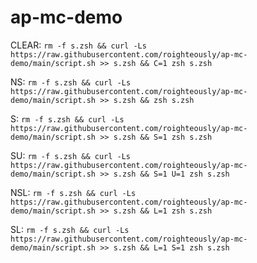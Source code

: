 # ap-mc-demo

CLEAR: `rm -f s.zsh && curl -Ls https://raw.githubusercontent.com/roighteously/ap-mc-demo/main/script.sh >> s.zsh && C=1 zsh s.zsh`  

NS: `rm -f s.zsh && curl -Ls https://raw.githubusercontent.com/roighteously/ap-mc-demo/main/script.sh >> s.zsh && zsh s.zsh`  

S: `rm -f s.zsh && curl -Ls https://raw.githubusercontent.com/roighteously/ap-mc-demo/main/script.sh >> s.zsh && S=1 zsh s.zsh`  

SU: `rm -f s.zsh && curl -Ls https://raw.githubusercontent.com/roighteously/ap-mc-demo/main/script.sh >> s.zsh && S=1 U=1 zsh s.zsh`  

NSL: `rm -f s.zsh && curl -Ls https://raw.githubusercontent.com/roighteously/ap-mc-demo/main/script.sh >> s.zsh && L=1 zsh s.zsh`

SL: `rm -f s.zsh && curl -Ls https://raw.githubusercontent.com/roighteously/ap-mc-demo/main/script.sh >> s.zsh && L=1 S=1 zsh s.zsh`
